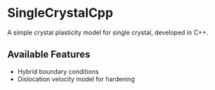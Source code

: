 # SingleCrystalCpp
A simple crystal plasticity model for single crystal, developed in C++.

## Available Features
* Hybrid boundary conditions
* Dislocation velocity model for hardening
